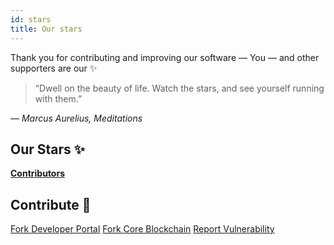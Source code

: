 ```yaml
---
id: stars
title: Our stars
---
```


Thank you for contributing and improving our software — You — and other supporters are our ✨

> “Dwell on the beauty of life. Watch the stars, and see yourself running with them.”

*— Marcus Aurelius, Meditations*

## Our Stars ✨

[**Contributors**](https://git.energy/core/developer-portal/commits/master)

## Contribute 💚

<a class="button button--primary" href="https://git.energy/core/developer-portal/forks/new" target="_blank">Fork Developer Portal</a>
<a class="button button--primary" href="https://git.energy/core/go-core/forks/new" target="_blank">Fork Core Blockchain</a>
<a class="button button--primary" href="/docs/bug-bounty">Report Vulnerability</a>
